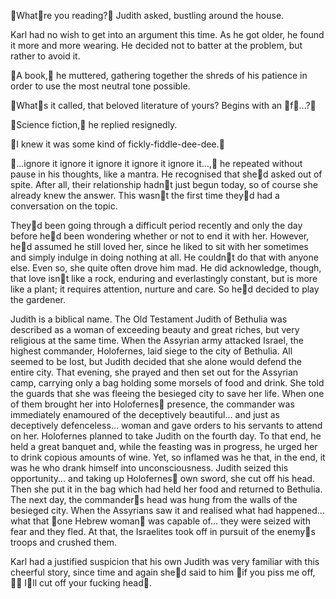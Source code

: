 Whatre you reading? Judith asked, bustling around the house. 

Karl had no wish to get into an argument this time. As he got older, he found it more and more wearing. He decided not to batter at the problem, but rather to avoid it. 

A book, he muttered, gathering together the shreds of his patience in order to use the most neutral tone possible.

Whats it called, that beloved literature of yours? Begins with an f...?

Science fiction, he replied resignedly. 

I knew it was some kind of fickly-fiddle-dee-dee.

...ignore it ignore it ignore it ignore it ignore it..., he repeated without pause in his thoughts, like a mantra. He recognised that shed asked out of spite. After all, their relationship hadnt just begun today, so of course she already knew the answer. This wasnt the first time theyd had a conversation on the topic.

Theyd been going through a difficult period recently and only the day before hed been wondering whether or not to end it with her. However, hed assumed he still loved her, since he liked to sit with her sometimes and simply indulge in doing nothing at all. He couldnt do that with anyone else. Even so, she quite often drove him mad. He did acknowledge, though, that love isnt like a rock, enduring and everlastingly constant, but is more like a plant; it requires attention, nurture and care. So hed decided to play the gardener.

Judith is a biblical name. The Old Testament Judith of Bethulia was described as a woman of exceeding beauty and great riches, but very religious at the same time. When the Assyrian army attacked Israel, the highest commander, Holofernes, laid siege to the city of Bethulia. All seemed to be lost, but Judith decided that she alone would defend the entire city. That evening, she prayed and then set out for the Assyrian camp, carrying only a bag holding some morsels of food and drink. She told the guards that she was fleeing the besieged city to save her life. When one of them brought her into Holofernes presence, the commander was immediately enamoured of the deceptively beautiful... and just as deceptively defenceless... woman and gave orders to his servants to attend on her. Holofernes planned to take Judith on the fourth day. To that end, he held a great banquet and, while the feasting was in progress, he urged her to drink copious amounts of wine. Yet, so inflamed was he that, in the end, it was he who drank himself into unconsciousness. Judith seized this opportunity... and taking up Holofernes own sword, she cut off his head. Then she put it in the bag which had held her food and returned to Bethulia. The next day, the commanders head was hung from the walls of the besieged city. When the Assyrians saw it and realised what had happened... what that one Hebrew woman was capable of... they were seized with fear and they fled. At that, the Israelites took off in pursuit of the enemys troops and crushed them.

Karl had a justified suspicion that his own Judith was very familiar with this cheerful story, since time and again shed said to him if you piss me off,  Ill cut off your fucking head. 
